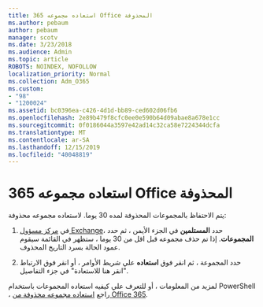 ```yaml
---
title: استعاده مجموعه 365 Office المحذوفة
ms.author: pebaum
author: pebaum
manager: scotv
ms.date: 3/23/2018
ms.audience: Admin
ms.topic: article
ROBOTS: NOINDEX, NOFOLLOW
localization_priority: Normal
ms.collection: Adm_O365
ms.custom:
- "98"
- "1200024"
ms.assetid: bc0396ea-c426-4d1d-bb89-ced602d06fb6
ms.openlocfilehash: 2e89b479f8cfc0ee0e590b64d09abae8a678e1cc
ms.sourcegitcommit: 0f0186044a3597e42ad14c32ca58e7224344dcfa
ms.translationtype: MT
ms.contentlocale: ar-SA
ms.lasthandoff: 12/15/2019
ms.locfileid: "40048819"
---
```

# <a name="restore-a-deleted-office-365-group"></a>استعاده مجموعه 365 Office المحذوفة

يتم الاحتفاظ بالمجموعات المحذوفة لمده 30 يوما. لاستعاده مجموعه محذوفة:
  
1. في [مركز مسؤول Exchange](https://outlook.office365.com/ecp/)، حدد **المستلمين** في الجزء الأيمن ، ثم حدد **المجموعات**. إذا تم حذف مجموعه قبل اقل من 30 يوما ، ستظهر في القائمة سيقوم عمود الحالة بسرد التاريخ المحذوف.

2. حدد المجموعة ، ثم انقر فوق **استعاده** علي شريط الأوامر ، أو انقر فوق الارتباط "انقر هنا للاستعادة" في جزء التفاصيل.

لمزيد من المعلومات ، أو للتعرف علي كيفيه استعاده المجموعات باستخدام PowerShell ، راجع [استعاده مجموعه محذوفة من Office 365](https://go.microsoft.com/fwlink/?linkid=867802).
  